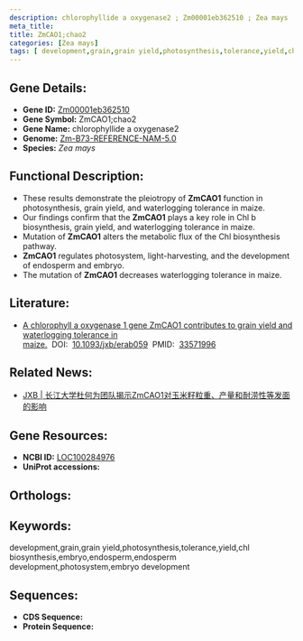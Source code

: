```yaml
---
description: chlorophyllide a oxygenase2 ; Zm00001eb362510 ; Zea mays
meta_title:
title: ZmCAO1;chao2
categories: [Zea mays]
tags: [ development,grain,grain yield,photosynthesis,tolerance,yield,chl biosynthesis,embryo,endosperm,endosperm development,photosystem,embryo development ]
---
```


## Gene Details:
- **Gene ID:**	[Zm00001eb362510]()
- **Gene Symbol:** ZmCAO1;chao2
- **Gene Name:** chlorophyllide a oxygenase2
- **Genome:** [Zm-B73-REFERENCE-NAM-5.0]()
- **Species:** *Zea mays*

## Functional Description:
   - These results demonstrate the pleiotropy of **ZmCAO1** function in photosynthesis, grain yield, and waterlogging tolerance in maize.
   - Our findings confirm that the **ZmCAO1** plays a key role in Chl b biosynthesis, grain yield, and waterlogging tolerance in maize.
   - Mutation of **ZmCAO1** alters the metabolic flux of the Chl biosynthesis pathway.
   - **ZmCAO1** regulates photosystem, light-harvesting, and the development of endosperm and embryo.
   - The mutation of **ZmCAO1** decreases waterlogging tolerance in maize.

## Literature:
   - [A chlorophyll a oxygenase 1 gene ZmCAO1 contributes to grain yield and waterlogging tolerance in maize.]( https://academic.oup.com/jxb/article/72/8/3155/6133553?login=true)&nbsp;&nbsp;DOI:&nbsp;&nbsp;[10.1093/jxb/erab059](https://academic.oup.com/jxb/article/72/8/3155/6133553?login=true)&nbsp;&nbsp;PMID:&nbsp;&nbsp;[33571996](https://pubmed.ncbi.nlm.nih.gov/33571996/)

## Related News:
   - [JXB | 长江大学杜何为团队揭示ZmCAO1对玉米籽粒重、产量和耐涝性等发面的影响](https://mp.weixin.qq.com/s?__biz=Mzg3MDEwNDEyMg==&mid=2247505267&idx=7&sn=891a0d541552bef318803a54336166af&chksm=ce907826f9e7f13026648d32fd84f1bf5aba56139ab0255a38228f4cfb93b817626df216c516&scene=27#wechat_redirect)

## Gene Resources:
- **NCBI ID:** [LOC100284976](https://www.ncbi.nlm.nih.gov/gene/?term=LOC100284976)
- **UniProt accessions:** [](https://www.uniprot.org/uniprotkb//entry)

## Orthologs:

## Keywords:
development,grain,grain yield,photosynthesis,tolerance,yield,chl biosynthesis,embryo,endosperm,endosperm development,photosystem,embryo development

## Sequences:
- **CDS Sequence:**
- **Protein Sequence:**
